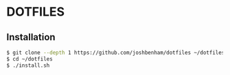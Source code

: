 # DOTFILES

## Installation

```sh
$ git clone --depth 1 https://github.com/joshbenham/dotfiles ~/dotfiles
$ cd ~/dotfiles
$ ./install.sh
```
